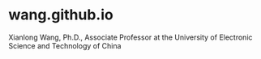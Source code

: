 # wang.github.io
Xianlong Wang, Ph.D., Associate Professor at the University of Electronic Science and Technology of China  
